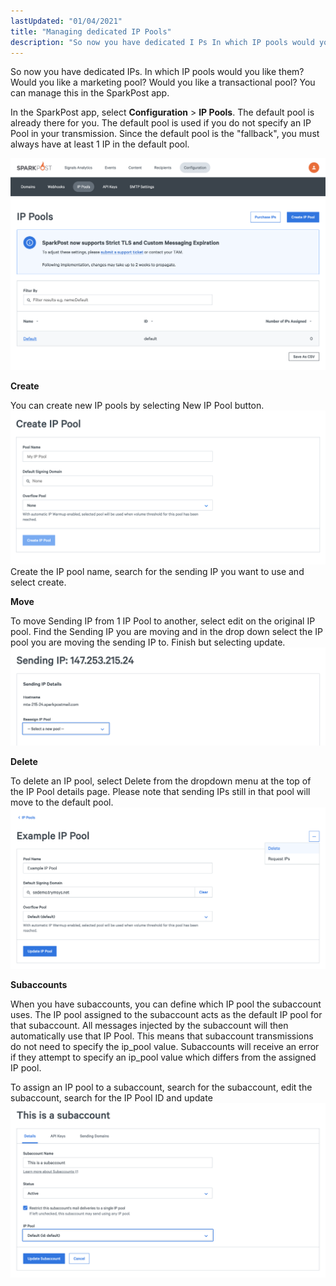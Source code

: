 ```yaml
---
lastUpdated: "01/04/2021"
title: "Managing dedicated IP Pools"
description: "So now you have dedicated I Ps In which IP pools would you like them Would you like a marketing pool Would you like a transaction pool You can manage this in the SparkPost app In the SparkPost app select account IP Pools The default pool is already there for..."
---
```


So now you have dedicated IPs. In which IP pools would you like them? Would you like a marketing pool? Would you like a transactional pool? You can manage this in the SparkPost app.

In the SparkPost app, select **Configuration** > **IP Pools**. The default pool is already there for you. The default pool is used if you do not specify an IP Pool in your transmission. Since the default pool is the "fallback", you must always have at least 1 IP in the default pool.
                                                                                                              

![](media/managing-dedicated-ip-pools/Screenshot_2016-06-09_16.07.21_original.png)

**Create**

You can create new IP pools by selecting New IP Pool button.
![](media/managing-dedicated-ip-pools/Screenshot_2016-06-09_16.03.36_original.png)
Create the IP pool name, search for the sending IP you want to use and select create.

**Move**

To move Sending IP from 1 IP Pool to another, select edit on the original IP pool. Find the Sending IP you are moving and in the drop down select the IP pool you are moving the sending IP to. Finish but selecting update.
![](media/managing-dedicated-ip-pools/Screenshot_2016-06-10_18.15.07_original.png)

**Delete**

To delete an IP pool, select Delete from the dropdown menu at the top of the IP Pool details page. Please note that sending IPs still in that pool will move to the default pool.
![](media/managing-dedicated-ip-pools/Screenshot_2016-06-10_18.17.09_original.png)

**Subaccounts**

When you have subaccounts, you can define which IP pool the subaccount uses.  The IP pool assigned to the subaccount acts as the default IP pool for that subaccount.  All messages injected by the subaccount will then automatically use that IP Pool. This means that subaccount transmissions do not need to specify the ip_pool value. Subaccounts will receive an error if they attempt to specify an ip_pool value which differs from the assigned IP pool.

To assign an IP pool to a subaccount, search for the subaccount, edit the subaccount, search for the IP Pool ID and update
![](media/managing-dedicated-ip-pools/Screenshot_2016-06-10_18.18.08_original.png)
